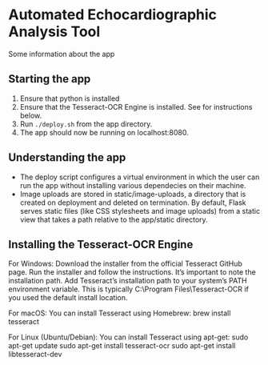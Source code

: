 # Automated Echocardiographic Analysis Tool
Some information about the app

## Starting the app
1. Ensure that python is installed
2. Ensure that the Tesseract-OCR Engine is installed. See for instructions below.
3. Run `./deploy.sh` from the app directory. 
4. The app should now be running on localhost:8080. 

## Understanding the app
* The deploy script configures a virtual environment in which
the user can run the app without installing various dependecies on their
machine.
* Image uploads are stored in static/image-uploads, a directory that is created 
on deployment and deleted on termination. By default, Flask serves static files
(like CSS stylesheets and image uploads) from a static view that takes a path relative
to the app/static directory.

## Installing the Tesseract-OCR Engine
For Windows:
Download the installer from the official Tesseract GitHub page.
Run the installer and follow the instructions. It’s important to note the installation path.
Add Tesseract’s installation path to your system’s PATH environment variable. This is typically C:\Program Files\Tesseract-OCR if you used the default install location.

For macOS:
You can install Tesseract using Homebrew:
brew install tesseract

For Linux (Ubuntu/Debian):
You can install Tesseract using apt-get:
sudo apt-get update
sudo apt-get install tesseract-ocr
sudo apt-get install libtesseract-dev
